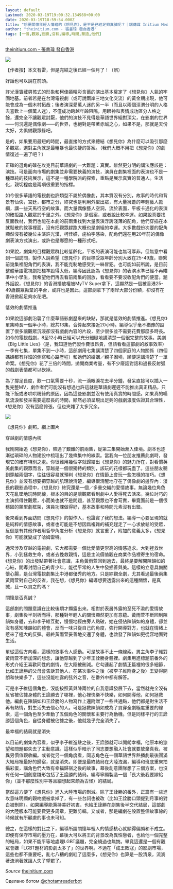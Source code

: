 ```yaml
---
layout: default
Lastmod: 2020-03-19T19:00:32.134988+00:00
date: 2020-03-19T18:59:54.000Z
title: "想要關懷年輕人情緒的《想見你》，是不是已經足夠真誠呢？｜端傳媒 Initium Media"
author: "theinitium.com - 張書瑋 發自香港"
tags: [一個,觀眾,詮勝,沒有,編導,時間,華語,他們]
---
```


[theinitium.com - 張書瑋 發自香港](https://theinitium.com/article/20200314-culture-tv-taiwandrama-somedayoroneday/)  

![](https://images.weserv.nl/?url=/file/cfe51d5194990507029db.jpg)

【作者按】本文有雷，但是完結之後已經一個月了！（誤）

好話也可以說在前頭。

許光漢寶藏男孩式的形象和柯佳嬿精彩含蓄的演出基本奠定了《想見你》人氣的牢固地基。前者若是在台灣電視劇（或可說兩岸三地文化交流）的黃金期出現，他可能會成為一個木村拓哉；後者演深愛萬人迷的另一半（而且以兩個涇渭分明的人格去喜歡上一個萬人迷），不僅成功跨越年齡阻隔，用眼神和表情成功區分人格之餘，還完全不讓觀眾討厭，他們的演技不見得是華語世界絕對頂尖，在影劇的世界——何況還是偶像劇——的世界，也絕對是帶著赤誠之心，如果不是，那就是天份太好，太俱備觀眾緣吧。

是的，如果要用最短的時間，最直接的方式來總結《想見你》為什麼可以吸引那麼多觀眾，選對主角就是最粗暴也最快捷的答案。（我們大概不用把《想見你》的劇情復述一遍了吧？）

正確的選角的確在攻克目前華語劇的一大難題：真實。雖然更分明的講法應該是：演技。可是面向市場的劇集並非需要狹義的演技，演員在劇集裡面的表演也不是一種單純的技術展示，這不是一種學院派的探索，重點是展示真實的普通人。生活化，親切程度是兩項很重要的指標。

如今很多華語的電視劇也許類型不屬於偶像劇，其本質沒有分別，故事的時代和背景有仙俠，宮廷，都市之分，終究也是利用外型出眾，有大量擁躉的年輕藝人擔綱，講一些天馬行空的故事。而大量偶像藝人空洞，流於表面，平板卡通化的表演的確拒路人觀眾於千里之外。《想見你》是個案，或者說比較幸運。如果說真要找反面教材，我們也能在本劇的前兩集找到大量表演浮誇淺薄的配角，他們穿插在本就鬆散的敘事裡面，沒有把觀眾趕跑大概也是劇組的幸運。大多數戲份次要的配角顯然沒有被幾位主演許光漢，柯佳嬿，施柏宇感染，配角們還在用20年前的偶像劇表演方式演出，或許也是鄉愿的一種形式吧。

如果說，劇集的目標觀眾群比較低齡化，平板的表演可能也無可厚非。但無意中看到一個訪問，製作人說希望《想見你》的目標受眾年齡分別大致在25-49歲，聯繫前幾集裡配角們的表演，我不能克制地感受到一絲冒犯。也可能如前所說，是目前整體華語電視劇把標準設得太低，編導因此認為《想見你》的表演水準已經不再瞄準中小學生，我希望他們再去看前兩集的回放，看看要不要沒收配角們的便當。題外話說，《想見你》的香港播放權被MyTV Super拿下，這顯然是一個被香港25-49歲觀眾拋棄的平台，或許也是因此，這部劇拿下了兩岸大部分份額，卻沒有在香港掀起足夠水花吧。

低效的劇情推進

如果說這部劇沿襲了什麼華語影劇歷來的缺點，那就是低效的劇情推進。《想見你》單集時長一個半小時，總共13集，合算起來接近20小時。編導似乎毫不猶豫的設置了很多讓觀眾沉浸卻沒有戲劇內容的片段，至少很多並不需要花費那麼多時長。如今的電視戲劇，8至12小時已經可以充分細緻地講清楚一個很完整的故事。美劇《Big Little Lies》（是，我知道他們製作費很昂貴，但請看看這部劇的敘事效率）一季有七集，單集不到一小時，這部劇用七集講清楚了四個家庭的人物關係（四個媽媽都有詳細的側寫和心路歷程）和她們的婚姻／親子困境，順便還講清楚了一單命案。《想見你》花了三倍的時間，拋開商業考量，有不少廢話對話和過長反射弧的戲劇表情都可以砍掉。

為了撐足長度，歎一口氣需要十秒，流一滴眼淚花去半分鐘，發呆直接可以插入一隻完整MV，劇作者們可能沒有想過也許這就是華語劇遲遲不能推出真正精品，只能下飯或者哄哄粉絲的原因。因為這些影劇並沒有使用真實的時間感。如果真的嘆氣流淚和發呆需要這麼長的時間，顯然必須呈現出足夠的戲劇濃度佐證其合理性，《想見你》沒有這麼誇張，但也夾雜了太多冗余。

![](https://images.weserv.nl/?url=https%3A//d32kak7w9u5ewj.cloudfront.net/media/image/2020/02/8fcf01ca391641188d8d59a556696533.JPG%3FimageView2/1/w/1080/h/720/format/jpg)

《想見你》劇照。網上圖片

穿越劇的情感內核

我剛開始追《想見你》，熬過了艱難的前兩集，從第三集開始漸入佳境。劇本也逐漸從瑣碎的人物建設中梳理出了幾條集中的線索。當我向一位朋友推薦此劇時，發現它的確有特別之處。你很難用幾個字就歸結出《想見你》的魅力所在，對看慣英美劇集的觀眾而言，穿越是一個很獨特的類別，該玩的花樣都玩盡了。這些朋友聽到穿越兩個字，往往很容易就預判《想見你》在情節上會玩一些怎樣的技巧。《想見你》並沒有想要把穿越的肌理說清楚，編導很清醒地守在了偶像劇的邊界內：漫長的觀影過程中，《想見你》終究還是一個／多重交織的愛情故事。無論幾位角色天花亂墜地玩時間線，根本的目的是讓觀眾看到劇中人愛得死去活來。幾位討巧的主演抓得住觀眾，小而美也就不是問題，甚至觀眾也不會苛責，畢竟面前是一個很穩固的類型劇框架，演員功課做得好，基本故事和時間元素沒有出錯。

後來看到界面訪問《想見你》的製作人，也證實了我的想法。編導一心要呈現的就是純粹的情感故事，或者也可能是不想因爲複雜的補充趕走了一心求放鬆的受眾，反倒是有其他作者用哲學角度分析《想見你》就言重了，附加的意義太多，《想見你》可能就變成了哈姆雷特。

通常涉及穿越的電視劇，它大都需要一個比愛情更崇高的情感追求。大到拯救世界，小到拯救生命，或者去挽救親情，這是主流價值觀在商業作品裡寄生的宿命。《想見你》的出發點帶著社會意識，主角黃雨萱回到過去，最終是要解開陳韻如的心結，開導封閉自己的青少年，能從平常的人生中發掘善與美。這樣的立意具備關懷心腸，是台灣電視劇集比中港都優秀的地方。只是綜觀全劇，尤其看過最後兩集黃雨萱對自己的反省，我在想，《想見你》編導想要透露出來的這種關懷，是真誠，且一以貫之的嗎？

關懷是否真誠？

這部劇的問題意識在比較後期才顯露出來。相對於表層外露的至死不渝的愛情故事，劇集後半剖析而得，那種對年輕人的關懷顯然更加有意藴。黃雨萱不斷回到陳韻如身體，去和李子維互動，慢慢地經由旁人點破，她在侵佔陳韻如的身體，卻並沒有感知陳韻如的體會，反而一味只從自己的角度，強行開導對方，也就在情緒上惹來了極大的反彈。最終黃雨萱妥善地交還了身體，也啟發了陳韻如更從容地面對生活。

單從這個方向看，這樣的敘事令人感動。可是故事不止一條線索。男主角李子維對黃雨萱不斷加深的想念，讓他穿越到了少年王詮勝身體裡。劇集用進標題前番外的形式介紹王喜歡同性的劇情，在大陸被刪減。它勾連起了劇情正篇裡的很多細節，比如王詮勝的父母會告訴其他人，在某次事件之後（被李子維附身之後）王變得開朗和快樂多了，這些沒能吐露的弦外之音，在番外中都有解答。

可是李子維這個角色，沒能按照黃與陳兩位的自我意識發展下去，當然就完全沒有反省被佔據身體的王詮勝去了哪裡，他心裡快樂不快樂，如何開導他，如何拯救他。編劇在陳韻如和王詮勝的人物寫作上還附贈了一些共通點，他們都是對生活不再有熱情，對生活失去信心的人。可是拯救陳韻如成為了貫穿全劇極度重要的線索，這一個角色至少牽動了五個角色的關懷和主要行為動機。但是同樣平行的王詮勝這個角色，自從身體被佔據之後，他就幾乎完全消失了。

最幸福的結局就是消失

以目前的劇集內容看，似乎李子維進駐之後，王詮勝就可以開朗幸福，他原本的慾望和問題都失去了主動意識。這樣似乎暗示了同志要想融入社會就要放棄真我，被異男價值觀收編。或者從另一個角度看，同志角色在一個華語世界熱播劇最後圓滿大結局裡最好的歸宿，就是消失。即便是最終結局在大陸洩漏，編導和班底重聚拍攝彩蛋，講角色們大致有幸福歸宿之後的故事，幕後創意團隊想了三個方案，也沒有任何一個創意雛形包括了王詮勝的結局。編導寧願製造一個「長大後我要嫁給你」（並不那麼性別平等且細想起來頗為古怪）的結局。

當然這方便了《想見你》進入大陸市場的刪減。除了王詮勝的番外，正篇有一些進攻意味明顯的親吻戲被拿掉了，有一些台詞也被改（比如王詮勝口頭提到月事的對白被刪除）。如果編導能秉持美好初衷，也給王詮勝在劇集後半交代結局，這部劇的大陸版本可能要費更多周章，更難剪輯。又或者，那是編劇在設置整個故事線的時候就有所顧慮的事也未可知。

總之，在這樣的對比之下，編導所謂關懷年輕人的情感核心就顯得偏頗和不成立。即便有保守市場的壓力在，幕後大可以將王的背景改為異性戀者，也給他一個完整的結局，如果不能平等地處理LGBT議題，完全繞過也無妨。畢竟這還是一個有觀眾會嫌「LGBT題材的影劇太多了」的世界啊。不過在「成王敗寇」的影劇市場，這些也都不重要吧，亂七八糟的劇紅了這麼多，《想見你》也算是一股清泉，流淌著流淌著就讓人失了望罷了。

‏_Source_ [theinitium.com](https://theinitium.com/article/20200314-culture-tv-taiwandrama-somedayoroneday/)

Сделано ботом [@chotamreaderbot](https://telegram.me/chotamreaderbot?start=from_telegraph)

